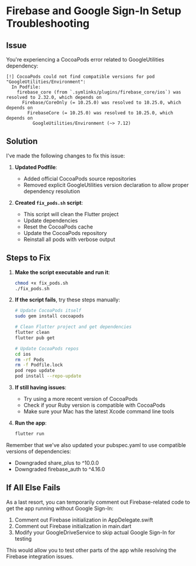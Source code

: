# Firebase and Google Sign-In Setup Troubleshooting

## Issue

You're experiencing a CocoaPods error related to GoogleUtilities dependency:

```
[!] CocoaPods could not find compatible versions for pod "GoogleUtilities/Environment":
  In Podfile:
    firebase_core (from `.symlinks/plugins/firebase_core/ios`) was resolved to 2.32.0, which depends on
      Firebase/CoreOnly (= 10.25.0) was resolved to 10.25.0, which depends on
        FirebaseCore (= 10.25.0) was resolved to 10.25.0, which depends on
          GoogleUtilities/Environment (~> 7.12)
```

## Solution

I've made the following changes to fix this issue:

1. **Updated Podfile**:
   - Added official CocoaPods source repositories
   - Removed explicit GoogleUtilities version declaration to allow proper dependency resolution

2. **Created `fix_pods.sh` script**:
   - This script will clean the Flutter project
   - Update dependencies
   - Reset the CocoaPods cache
   - Update the CocoaPods repository
   - Reinstall all pods with verbose output

## Steps to Fix

1. **Make the script executable and run it**:
   ```bash
   chmod +x fix_pods.sh
   ./fix_pods.sh
   ```

2. **If the script fails**, try these steps manually:
   ```bash
   # Update CocoaPods itself
   sudo gem install cocoapods

   # Clean Flutter project and get dependencies
   flutter clean
   flutter pub get

   # Update CocoaPods repos
   cd ios
   rm -rf Pods
   rm -f Podfile.lock
   pod repo update
   pod install --repo-update
   ```

3. **If still having issues**:
   - Try using a more recent version of CocoaPods
   - Check if your Ruby version is compatible with CocoaPods
   - Make sure your Mac has the latest Xcode command line tools

4. **Run the app**:
   ```bash
   flutter run
   ```

Remember that we've also updated your pubspec.yaml to use compatible versions of dependencies:
- Downgraded share_plus to ^10.0.0
- Downgraded firebase_auth to ^4.16.0

## If All Else Fails

As a last resort, you can temporarily comment out Firebase-related code to get the app running without Google Sign-In:

1. Comment out Firebase initialization in AppDelegate.swift
2. Comment out Firebase initialization in main.dart
3. Modify your GoogleDriveService to skip actual Google Sign-In for testing

This would allow you to test other parts of the app while resolving the Firebase integration issues.
